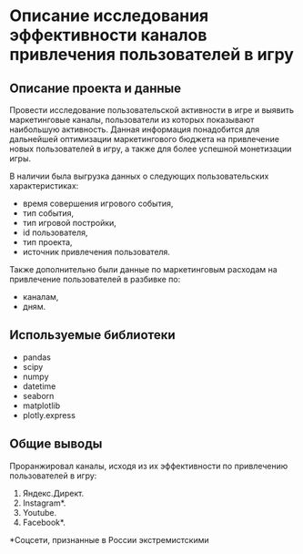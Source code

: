 # Описание исследования эффективности каналов привлечения пользователей в игру
## Описание проекта и данные
Провести исследование пользовательской активности в игре и выявить маркетинговые каналы, пользователи из которых показывают наибольшую активность. Данная информация понадобится для дальнейшей оптимизации маркетингового бюджета на привлечение новых пользователей в игру, а также для более успешной монетизации игры.

В наличии была выгрузка данных о следующих пользовательских характеристиках:
- время совершения игрового события,
- тип события,
- тип игровой постройки,
- id пользователя,
- тип проекта,
- источник привлечения пользователя.

Также дополнительно были данные по маркетинговым расходам на привлечение пользователей в разбивке по:
- каналам,
- дням.

## Используемые библиотеки
- pandas
- scipy
- numpy
- datetime
- seaborn
- matplotlib
- plotly.express

## Общие выводы
Проранжировал каналы, исходя из их эффективности по привлечению пользователей в игру:
1. Яндекс.Директ.
2. Instagram*.
3. Youtube.
4. Facebook*.

*Соцсети, признанные в России экстремистскими
